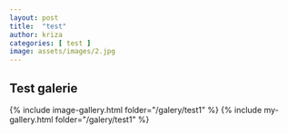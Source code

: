 ```yaml
---
layout: post
title:  "test"
author: kriza
categories: [ test ]
image: assets/images/2.jpg
---
```

## Test galerie

{% include image-gallery.html folder="/galery/test1" %}
{% include my-gallery.html folder="/galery/test1" %}


